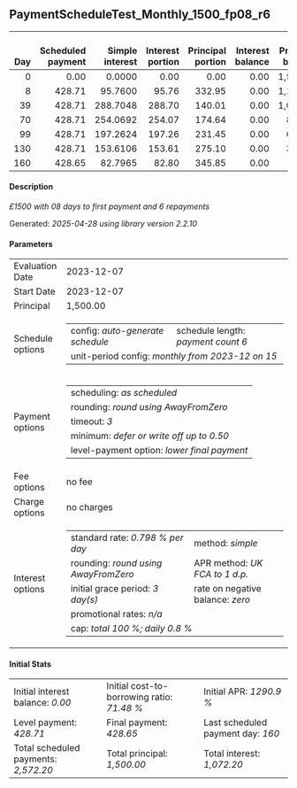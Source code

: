 <h2>PaymentScheduleTest_Monthly_1500_fp08_r6</h2>
<table>
    <thead style="vertical-align: bottom;">
        <th style="text-align: right;">Day</th>
        <th style="text-align: right;">Scheduled payment</th>
        <th style="text-align: right;">Simple interest</th>
        <th style="text-align: right;">Interest portion</th>
        <th style="text-align: right;">Principal portion</th>
        <th style="text-align: right;">Interest balance</th>
        <th style="text-align: right;">Principal balance</th>
        <th style="text-align: right;">Total simple interest</th>
        <th style="text-align: right;">Total interest</th>
        <th style="text-align: right;">Total principal</th>
    </thead>
    <tr style="text-align: right;">
        <td class="ci00">0</td>
        <td class="ci01" style="white-space: nowrap;">0.00</td>
        <td class="ci02">0.0000</td>
        <td class="ci03">0.00</td>
        <td class="ci04">0.00</td>
        <td class="ci05">0.00</td>
        <td class="ci06">1,500.00</td>
        <td class="ci07">0.0000</td>
        <td class="ci08">0.00</td>
        <td class="ci09">0.00</td>
    </tr>
    <tr style="text-align: right;">
        <td class="ci00">8</td>
        <td class="ci01" style="white-space: nowrap;">428.71</td>
        <td class="ci02">95.7600</td>
        <td class="ci03">95.76</td>
        <td class="ci04">332.95</td>
        <td class="ci05">0.00</td>
        <td class="ci06">1,167.05</td>
        <td class="ci07">95.7600</td>
        <td class="ci08">95.76</td>
        <td class="ci09">332.95</td>
    </tr>
    <tr style="text-align: right;">
        <td class="ci00">39</td>
        <td class="ci01" style="white-space: nowrap;">428.71</td>
        <td class="ci02">288.7048</td>
        <td class="ci03">288.70</td>
        <td class="ci04">140.01</td>
        <td class="ci05">0.00</td>
        <td class="ci06">1,027.04</td>
        <td class="ci07">384.4648</td>
        <td class="ci08">384.46</td>
        <td class="ci09">472.96</td>
    </tr>
    <tr style="text-align: right;">
        <td class="ci00">70</td>
        <td class="ci01" style="white-space: nowrap;">428.71</td>
        <td class="ci02">254.0692</td>
        <td class="ci03">254.07</td>
        <td class="ci04">174.64</td>
        <td class="ci05">0.00</td>
        <td class="ci06">852.40</td>
        <td class="ci07">638.5340</td>
        <td class="ci08">638.53</td>
        <td class="ci09">647.60</td>
    </tr>
    <tr style="text-align: right;">
        <td class="ci00">99</td>
        <td class="ci01" style="white-space: nowrap;">428.71</td>
        <td class="ci02">197.2624</td>
        <td class="ci03">197.26</td>
        <td class="ci04">231.45</td>
        <td class="ci05">0.00</td>
        <td class="ci06">620.95</td>
        <td class="ci07">835.7964</td>
        <td class="ci08">835.79</td>
        <td class="ci09">879.05</td>
    </tr>
    <tr style="text-align: right;">
        <td class="ci00">130</td>
        <td class="ci01" style="white-space: nowrap;">428.71</td>
        <td class="ci02">153.6106</td>
        <td class="ci03">153.61</td>
        <td class="ci04">275.10</td>
        <td class="ci05">0.00</td>
        <td class="ci06">345.85</td>
        <td class="ci07">989.4070</td>
        <td class="ci08">989.40</td>
        <td class="ci09">1,154.15</td>
    </tr>
    <tr style="text-align: right;">
        <td class="ci00">160</td>
        <td class="ci01" style="white-space: nowrap;">428.65</td>
        <td class="ci02">82.7965</td>
        <td class="ci03">82.80</td>
        <td class="ci04">345.85</td>
        <td class="ci05">0.00</td>
        <td class="ci06">0.00</td>
        <td class="ci07">1,072.2035</td>
        <td class="ci08">1,072.20</td>
        <td class="ci09">1,500.00</td>
    </tr>
</table>
<h4>Description</h4>
<p><i>£1500 with 08 days to first payment and 6 repayments</i></p>
<p>Generated: <i>2025-04-28 using library version 2.2.10</i></p>
<h4>Parameters</h4>
<table>
    <tr>
        <td>Evaluation Date</td>
        <td>2023-12-07</td>
    </tr>
    <tr>
        <td>Start Date</td>
        <td>2023-12-07</td>
    </tr>
    <tr>
        <td>Principal</td>
        <td>1,500.00</td>
    </tr>
    <tr>
        <td>Schedule options</td>
        <td>
            <table>
                <tr>
                    <td>config: <i>auto-generate schedule</i></td>
                    <td>schedule length: <i><i>payment count</i> 6</i></td>
                </tr>
                <tr>
                    <td colspan="2" style="white-space: nowrap;">unit-period config: <i>monthly from 2023-12 on 15</i></td>
                </tr>
            </table>
        </td>
    </tr>
    <tr>
        <td>Payment options</td>
        <td>
            <table>
                <tr>
                    <td>scheduling: <i>as scheduled</i></td>
                </tr>
                <tr>
                    <td>rounding: <i>round using AwayFromZero</i></td>
                </tr>
                <tr>
                    <td>timeout: <i>3</i></td>
                </tr>
                <tr>
                    <td>minimum: <i>defer&nbsp;or&nbsp;write&nbsp;off&nbsp;up&nbsp;to&nbsp;0.50</i></td>
                </tr>
                <tr>
                    <td>level-payment option: <i>lower&nbsp;final&nbsp;payment</i></td>
                </tr>
            </table>
        </td>
    </tr>
    <tr>
        <td>Fee options</td>
        <td>no fee
        </td>
    </tr>
    <tr>
        <td>Charge options</td>
        <td>no charges
        </td>
    </tr>
    <tr>
        <td>Interest options</td>
        <td>
            <table>
                <tr>
                    <td>standard rate: <i>0.798 % per day</i></td>
                    <td>method: <i>simple</i></td>
                </tr>
                <tr>
                    <td>rounding: <i>round using AwayFromZero</i></td>
                    <td>APR method: <i>UK FCA to 1 d.p.</i></td>
                </tr>
                <tr>
                    <td>initial grace period: <i>3 day(s)</i></td>
                    <td>rate on negative balance: <i>zero</i></td>
                </tr>
                <tr>
                    <td colspan="2">promotional rates: <i><i>n/a</i></i></td>
                </tr>
                <tr>
                    <td colspan="2">cap: <i>total 100 %; daily 0.8 %</td>
                </tr>
            </table>
        </td>
    </tr>
</table>
<h4>Initial Stats</h4>
<table>
    <tr>
        <td>Initial interest balance: <i>0.00</i></td>
        <td>Initial cost-to-borrowing ratio: <i>71.48 %</i></td>
        <td>Initial APR: <i>1290.9 %</i></td>
    </tr>
    <tr>
        <td>Level payment: <i>428.71</i></td>
        <td>Final payment: <i>428.65</i></td>
        <td>Last scheduled payment day: <i>160</i></td>
    </tr>
    <tr>
        <td>Total scheduled payments: <i>2,572.20</i></td>
        <td>Total principal: <i>1,500.00</i></td>
        <td>Total interest: <i>1,072.20</i></td>
    </tr>
</table>

